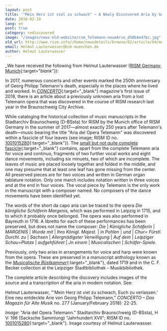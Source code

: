 ```yaml
---
layout: post
title: '"Mein Herz ist viel zu schwach" – A Newly Discovered Aria by Georg Philipp Telemann'
date: 2018-02-19
lang: en
post: true
category: rediscovered
image: "/images/news-old-website/csm_Telemann-neueArie_d58b4e47bc.jpg"
old_url: http://www.rism.info//home/newsdetails/browse/62/article/64/mein-herz-ist-viel-zu-schwach-a-newly-discovered-aria-by-georg-philipp-telemann.html
email: Helmut.Lauterwasser@bsb-muenchen.de
author: Helmut Lauterwasser
---
```



_We have received the following from Helmut Lauterwasser ([RISM Germany, Munich](http://de.rism.info/en/home.html){:target="_blank"}):_

In 2017, numerous concerts and other events marked the 250th anniversary of Georg Philipp Telemann's death, especially in the places where he lived and worked. In [_CONCERTO_](http://concerto-magazin.de/index.php/aktuelle-ausgabe/items/concerto-das-magazin-fuer-alte-musik-nr-277-januarfebruar-2018.html){:target="_blank"} magazine's first issue of 2018, there is an article about a previously unknown aria from a lost Telemann opera that was discovered in the course of RISM research last year in the Braunschweig City Archive.

While cataloging the historical collection of music manuscripts in the Stadtarchiv Braunschweig (D-BSsta) for RISM by the Munich office of RISM Germany in the summer of 2017—almost exactly 250 years after Telemann's death—music bearing the title "Aria del Opera Telemann" was discovered within a fascicle of four leaves (see image; RISM ID no. [1001015280](https://opac.rism.info/search?id=1001015280&Language=en){:target="_blank"}). The [small but not quite complete fascicle](https://opac.rism.info/search?id=1001007507&Language=en){:target="_blank"} contains, apart from the complete Telemann aria for voice and continuo, fragments of two further vocal works and eight dance movements, including six minuets, two of which are incomplete. The leaves of music are placed loosely together and folded in the middle, and one may presume that at least one leaf has gone missing from the center. All preserved pieces are for two voices and written in German organ tablature notation. Only one march includes notation written in three voices and at the end in four voices. The vocal piece by Telemann is the only work in the manuscript with a composer named. No composers of the dance movements have been identified yet.

The words of the short da capo aria can be traced to the opera _Die königliche Schäferin Margenis_, which was performed in Leipzig in 1715, and to which it probably once belonged. The opera was also performed in Bayreuth in 1716. A libretto for each of these performances has been preserved, but does not name the composer: _Die_ | _Königliche Schäferin_ | _MARGENIS_ | _Wurde mit_ | _Ihro Königl. Majest._ | _in Pohlen_ | _und_ | _Chur= Fürstl. Durchl. zu_ | _Sachsen_ | _Allergnädigster Verwilligung_ | _Auf dem_ | _Leipziger Schau=Platze_ | _aufgehführet_ | _Jn einem_ | _Musicalischen_ | _Schäfer-Spiele_.

Previously, only two arias in arrangements for voice and harp were known from the opera. These are preserved in a manuscript anthology known as the [_Musicalische Rüstkammer_](https://opac.rism.info/search?id=225005168&Language=en){:target="_blank"}, dated 1719 and in the C. F. Becker collection at the Leipziger Stadtbibliothek – Musikbibliothek.

The complete article describing the discovery includes images of the source and a transcription of the aria in modern notation. See:

Helmut Lauterwasser, "'Mein Herz ist viel zu schwach, Euch zu verlassen.' Eine neu entdeckte Arie von Georg Philipp Telemann," _CONCERTO – Das Magazin für Alte Musik_ no. 277 (January/February 2018): 22-25.


_Image_: "Aria del Opera Telemann." Stadtarchiv Braunschweig (D-BSsta), H V: 196 (Sacksche Sammlung) "Jahrhundert XVII"; RISM ID no. [1001015280](https://opac.rism.info/search?id=1001015280&Language=en){:target="_blank"}. Image courtesy of Helmut Lauterwasser.

